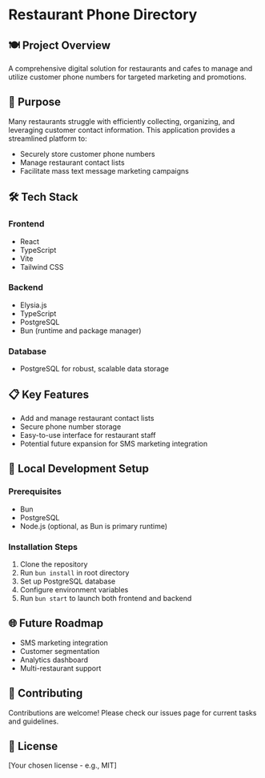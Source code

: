 # Restaurant Phone Directory

## 🍽️ Project Overview

A comprehensive digital solution for restaurants and cafes to manage and utilize customer phone numbers for targeted marketing and promotions.

## 🚀 Purpose

Many restaurants struggle with efficiently collecting, organizing, and leveraging customer contact information. This application provides a streamlined platform to:

- Securely store customer phone numbers
- Manage restaurant contact lists
- Facilitate mass text message marketing campaigns

## 🛠️ Tech Stack

### Frontend

- React
- TypeScript
- Vite
- Tailwind CSS

### Backend

- Elysia.js
- TypeScript
- PostgreSQL
- Bun (runtime and package manager)

### Database

- PostgreSQL for robust, scalable data storage

## 📋 Key Features

- Add and manage restaurant contact lists
- Secure phone number storage
- Easy-to-use interface for restaurant staff
- Potential future expansion for SMS marketing integration

## 🔧 Local Development Setup

### Prerequisites

- Bun
- PostgreSQL
- Node.js (optional, as Bun is primary runtime)

### Installation Steps

1. Clone the repository
2. Run `bun install` in root directory
3. Set up PostgreSQL database
4. Configure environment variables
5. Run `bun start` to launch both frontend and backend

## 🌐 Future Roadmap

- SMS marketing integration
- Customer segmentation
- Analytics dashboard
- Multi-restaurant support

## 👥 Contributing

Contributions are welcome! Please check our issues page for current tasks and guidelines.

## 📄 License

[Your chosen license - e.g., MIT]
